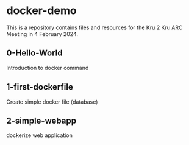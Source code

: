 # docker-demo

This is a repository contains files and resources for the Kru 2 Kru ARC Meeting in 4 February 2024.

## 0-Hello-World

Introduction to docker command

## 1-first-dockerfile

Create simple docker file (database)

## 2-simple-webapp

dockerize web application

